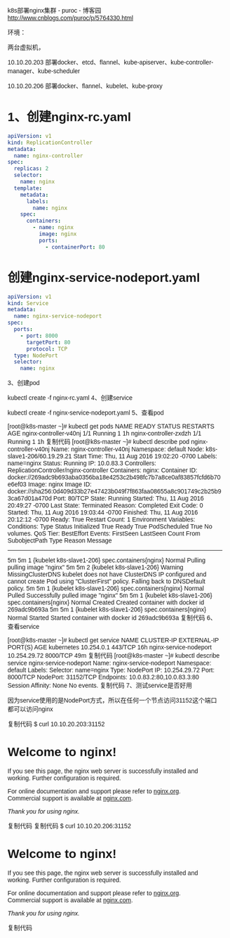

k8s部署nginx集群 - puroc - 博客园 http://www.cnblogs.com/puroc/p/5764330.html

环境：

两台虚拟机，

10.10.20.203 部署docker、etcd、flannel、kube-apiserver、kube-controller-manager、kube-scheduler

10.10.20.206 部署docker、flannel、kubelet、kube-proxy

 

# 1、创建nginx-rc.yaml

```yaml
apiVersion: v1
kind: ReplicationController
metadata:
  name: nginx-controller
spec:
  replicas: 2
  selector:
    name: nginx
  template:
    metadata:
      labels:
        name: nginx
    spec:
      containers:
        - name: nginx
          image: nginx
          ports:
            - containerPort: 80
```
# 创建nginx-service-nodeport.yaml

```yaml
apiVersion: v1
kind: Service
metadata:
  name: nginx-service-nodeport
spec:
  ports:
    - port: 8000
      targetPort: 80
      protocol: TCP
  type: NodePort
  selector:
    name: nginx
```
3、创建pod

kubectl create -f nginx-rc.yaml
4、创建service

kubectl create -f nginx-service-nodeport.yaml
5、查看pod

[root@k8s-master ~]# kubectl get pods
NAME                     READY     STATUS    RESTARTS   AGE
nginx-controller-v40nj   1/1       Running   1          1h
nginx-controller-zxdzh   1/1       Running   1          1h
复制代码
[root@k8s-master ~]# kubectl describe pod nginx-controller-v40nj
Name:        nginx-controller-v40nj
Namespace:    default
Node:        k8s-slave1-206/60.19.29.21
Start Time:    Thu, 11 Aug 2016 19:02:20 -0700
Labels:        name=nginx
Status:        Running
IP:        10.0.83.3
Controllers:    ReplicationController/nginx-controller
Containers:
  nginx:
    Container ID:        docker://269adc9b693aba0356ba18e4253c2b498fc7b7a8ce0af83857fcfd6b70e6ef03
    Image:            nginx
    Image ID:            docker://sha256:0d409d33b27e47423b049f7f863faa08655a8c901749c2b25b93ca67d01a470d
    Port:            80/TCP
    State:            Running
      Started:            Thu, 11 Aug 2016 20:49:27 -0700
    Last State:            Terminated
      Reason:            Completed
      Exit Code:        0
      Started:            Thu, 11 Aug 2016 19:03:44 -0700
      Finished:            Thu, 11 Aug 2016 20:12:12 -0700
    Ready:            True
    Restart Count:        1
    Environment Variables:    <none>
Conditions:
  Type        Status
  Initialized     True
  Ready     True
  PodScheduled     True
No volumes.
QoS Tier:    BestEffort
Events:
  FirstSeen    LastSeen    Count    From                SubobjectPath        Type        Reason    Message
  ---------    --------    -----    ----                -------------        --------    ------    -------
  5m        5m        1    {kubelet k8s-slave1-206}    spec.containers{nginx}    Normal        Pulling    pulling image "nginx"
  5m        5m        2    {kubelet k8s-slave1-206}                Warning        MissingClusterDNS    kubelet does not have ClusterDNS IP configured and cannot create Pod using "ClusterFirst" policy. Falling back to DNSDefault policy.
  5m        5m        1    {kubelet k8s-slave1-206}    spec.containers{nginx}    Normal        Pulled    Successfully pulled image "nginx"
  5m        5m        1    {kubelet k8s-slave1-206}    spec.containers{nginx}    Normal        Created    Created container with docker id 269adc9b693a
  5m        5m        1    {kubelet k8s-slave1-206}    spec.containers{nginx}    Normal        Started    Started container with docker id 269adc9b693a
复制代码
6、查看service

[root@k8s-master ~]# kubectl get service
NAME                     CLUSTER-IP     EXTERNAL-IP   PORT(S)    AGE
kubernetes               10.254.0.1     <none>        443/TCP    16h
nginx-service-nodeport   10.254.29.72   <nodes>       8000/TCP   49m
复制代码
[root@k8s-master ~]# kubectl describe service nginx-service-nodeport
Name:            nginx-service-nodeport
Namespace:        default
Labels:            <none>
Selector:        name=nginx
Type:            NodePort
IP:            10.254.29.72
Port:            <unset>    8000/TCP
NodePort:        <unset>    31152/TCP
Endpoints:        10.0.83.2:80,10.0.83.3:80
Session Affinity:    None
No events.
复制代码
7、测试service是否好用

因为service使用的是NodePort方式，所以在任何一个节点访问31152这个端口都可以访问nginx

复制代码
$ curl 10.10.20.203:31152
<!DOCTYPE html>
<html>
<head>
<title>Welcome to nginx!</title>
<style>
    body {
        width: 35em;
        margin: 0 auto;
        font-family: Tahoma, Verdana, Arial, sans-serif;
    }
</style>
</head>
<body>
<h1>Welcome to nginx!</h1>
<p>If you see this page, the nginx web server is successfully installed and
working. Further configuration is required.</p>

<p>For online documentation and support please refer to
<a href="http://nginx.org/">nginx.org</a>.<br/>
Commercial support is available at
<a href="http://nginx.com/">nginx.com</a>.</p>

<p><em>Thank you for using nginx.</em></p>
</body>
</html>
复制代码
复制代码
$ curl 10.10.20.206:31152
<!DOCTYPE html>
<html>
<head>
<title>Welcome to nginx!</title>
<style>
    body {
        width: 35em;
        margin: 0 auto;
        font-family: Tahoma, Verdana, Arial, sans-serif;
    }
</style>
</head>
<body>
<h1>Welcome to nginx!</h1>
<p>If you see this page, the nginx web server is successfully installed and
working. Further configuration is required.</p>

<p>For online documentation and support please refer to
<a href="http://nginx.org/">nginx.org</a>.<br/>
Commercial support is available at
<a href="http://nginx.com/">nginx.com</a>.</p>

<p><em>Thank you for using nginx.</em></p>
</body>
</html>
复制代码